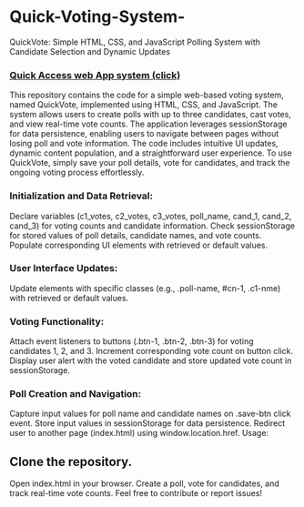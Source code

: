 # Quick-Voting-System-
QuickVote: Simple HTML, CSS, and JavaScript Polling System with Candidate Selection and Dynamic Updates
<h3  ><a href=https://votingsys.netlify.app/ >Quick Access web App system (click)</a></h3> 



This repository contains the code for a simple web-based voting system, named QuickVote, implemented using HTML, CSS, and JavaScript. The system allows users to create polls with up to three candidates, cast votes, and view real-time vote counts. The application leverages sessionStorage for data persistence, enabling users to navigate between pages without losing poll and vote information. The code includes intuitive UI updates, dynamic content population, and a straightforward user experience. To use QuickVote, simply save your poll details, vote for candidates, and track the ongoing voting process effortlessly.

<h3> Initialization and Data Retrieval:</h3>
Declare variables (c1_votes, c2_votes, c3_votes, poll_name, cand_1, cand_2, cand_3) for voting counts and candidate information.
Check sessionStorage for stored values of poll details, candidate names, and vote counts.
Populate corresponding UI elements with retrieved or default values.
<h3> User Interface Updates:</h3>
Update elements with specific classes (e.g., .poll-name, #cn-1, .c1-nme) with retrieved or default values.
<h3> Voting Functionality:</h3>
Attach event listeners to buttons (.btn-1, .btn-2, .btn-3) for voting candidates 1, 2, and 3.
Increment corresponding vote count on button click.
Display user alert with the voted candidate and store updated vote count in sessionStorage.
<h3> Poll Creation and Navigation:</h3>
Capture input values for poll name and candidate names on .save-btn click event.
Store input values in sessionStorage for data persistence.
Redirect user to another page (index.html) using window.location.href.
Usage:

<h2> Clone the repository.</h2>
Open index.html in your browser.
Create a poll, vote for candidates, and track real-time vote counts.
Feel free to contribute or report issues!
